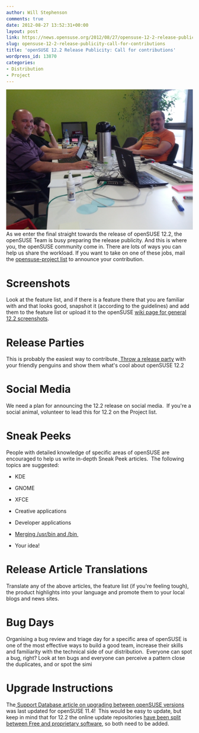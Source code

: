 ```yaml
---
author: Will Stephenson
comments: true
date: 2012-08-27 13:52:31+00:00
layout: post
link: https://news.opensuse.org/2012/08/27/opensuse-12-2-release-publicity-call-for-contributions/
slug: opensuse-12-2-release-publicity-call-for-contributions
title: 'openSUSE 12.2 Release Publicity: Call for contributions'
wordpress_id: 13870
categories:
- Distribution
- Project
---
```


[![Agustin, Ismael and Christopher working around a table on openSUSE release PR](/wp-content/uploads/2012/08/Boosters-boosting-122-release.jpg)](http://news.opensuse.org/2012/08/27/opensuse-12-2-release-publicity-call-for-contributions/boosters-boosting-122-release/)As we enter the final straight towards the release of openSUSE 12.2, the openSUSE Team is busy preparing the release publicity. And this is where you, the openSUSE community come in. There are lots of ways you can help us share the workload. If you want to take on one of these jobs, mail the [opensuse-project list](http://lists.opensuse.org/opensuse-project/) to announce your contribution.


# Screenshots


Look at the feature list, and if there is a feature there that you are familiar with and that looks good, snapshot it (according to the guidelines) and add them to the feature list or upload it to the openSUSE [wiki page for general 12.2 screenshots](http://en.opensuse.org/12.2_Screenshots).


# Release Parties


This is probably the easiest way to contribute.[ Throw a release party](http://en.opensuse.org/openSUSE:Launch_parties) with your friendly penguins and show them what's cool about openSUSE 12.2


# Social Media


We need a plan for announcing the 12.2 release on social media.  If you're a social animal, volunteer to lead this for 12.2 on the Project list.


# Sneak Peeks


People with detailed knowledge of specific areas of openSUSE are encouraged to help us write in-depth Sneak Peek articles.  The following topics are suggested:



	
  * KDE

	
  * GNOME

	
  * XFCE

	
  * Creative applications

	
  * Developer applications

	
  * [Merging /usr/bin and /bin ](http://en.opensuse.org/openSUSE:UsrMerge)

	
  * Your idea!




# Release Article Translations


Translate any of the above articles, the feature list (if you're feeling tough), the product highlights into your language and promote them to your local blogs and news sites.


# Bug Days


Organising a bug review and triage day for a specific area of openSUSE is one of the most effective ways to build a good team, increase their skills and familiarity with the technical side of our distribution.  Everyone can spot a bug, right? Look at ten bugs and everyone can perceive a pattern close the duplicates, and or spot the simi


# Upgrade Instructions


The[ Support Database article on upgrading between openSUSE versions](http://en.opensuse.org/SDB:System_upgrade) was last updated for openSUSE 11.4!  This would be easy to update, but keep in mind that for 12.2 the online update repositories [have been split between Free and proprietary software](https://bugzilla.novell.com/show_bug.cgi?id=768639), so both need to be added.


